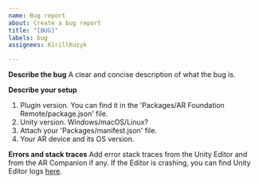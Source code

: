 ```yaml
---
name: Bug report
about: Create a bug report
title: "[BUG]"
labels: bug
assignees: KirillKuzyk

---
```


**Describe the bug**
A clear and concise description of what the bug is.

**Describe your setup**
1. Plugin version. You can find it in the 'Packages/AR Foundation Remote/package.json' file.
2. Unity version. Windows/macOS/Linux?
3. Attach your 'Packages/manifest.json' file.
4. Your AR device and its OS version.

**Errors and stack traces**
Add error stack traces from the Unity Editor and from the AR Companion if any. If the Editor is crashing, you can find Unity Editor logs [here](https://docs.unity3d.com/Manual/LogFiles.html).
